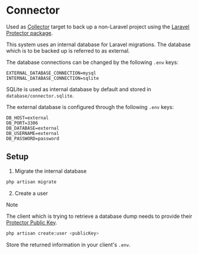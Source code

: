 # Connector

Used as [Collector](https://github.com/cybex-gmbh/collector) target to back up a non-Laravel project using
the [Laravel Protector package](https://github.com/cybex-gmbh/laravel-protector).

This system uses an internal database for Laravel migrations. The database which is to be backed up is referred to as external.

The database connections can be changed by the following `.env` keys:

```dotenv
EXTERNAL_DATABASE_CONNECTION=mysql
INTERNAL_DATABASE_CONNECTION=sqlite
```

SQLite is used as internal database by default and stored in `database/connector.sqlite`.

The external database is configured through the following `.env` keys:

```dotenv
DB_HOST=external
DB_PORT=3306
DB_DATABASE=external
DB_USERNAME=external
DB_PASSWORD=password
```

## Setup

1. Migrate the internal database

```bash
php artisan migrate
```

2. Create a user

> [!NOTE]
> The client which is trying to retrieve a database dump needs to provide their [Protector Public Key](https://github.com/cybex-gmbh/laravel-protector#on-the-client-machine).

```bash
php artisan create:user <publicKey>
```

Store the returned information in your client's `.env`.
